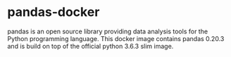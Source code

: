 # pandas-docker
pandas is an open source library providing data analysis tools for the Python programming language. This docker image contains pandas 0.20.3 and is build on top of the official python 3.6.3 slim image.
